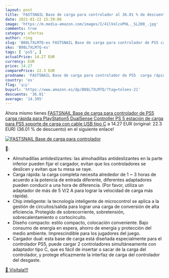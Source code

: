 ```yaml
---
layout: post
title: 'FASTSNAIL Base de carga para controlador al 36.01 % de descuento'
date: 2021-01-22 15:39:08
image: 'https://m.media-amazon.com/images/I/41lVolcoPHL._SL200_.jpg'
comments: true
category: ofertas
author: ring
slug: 'B08L7XLM7Q-es FASTSNAIL Base de carga para controlador de PS5 carga...'
sku: 'B08L7XLM7Q-es'
tags: [ 'ps5', ]
actualPrice: 14.27 EUR
currency: EUR
price: 14.27
comparePrice: 22.3 EUR
prodname: 'FASTSNAIL Base de carga para controlador de PS5  carga rápida para PlayStation5 DualSense Controller PS 5  estación de carga para PS5  soporte de carga con cable USB tipo C'
country: 'es'
flag: '🇪🇸'
buyurl: 'https://www.amazon.es/dp/B08L7XLM7Q/?tag=tolees-21'
descuento: '36.01'
average: '14.395'
---
```


Ahora mismo tienes [FASTSNAIL Base de carga para controlador de PS5  carga rápida para PlayStation5 DualSense Controller PS 5  estación de carga para PS5  soporte de carga con cable USB tipo C](https://www.amazon.es/dp/B08L7XLM7Q/?tag=tolees-21) a 14.27 EUR (original: 22.3 EUR) (36.01 %  de descuento) en el siguiente enlace!

[![FASTSNAIL Base de carga para controlador](https://m.media-amazon.com/images/I/41lVolcoPHL._SL200_.jpg)](https://www.amazon.es/dp/B08L7XLM7Q/?tag=tolees-21)

🔎:

- Almohadillas antideslizantes: las almohadillas antideslizantes en la parte inferior pueden fijar el cargador, evitan que los controladores se deslicen y evitan que tu mesa se raye.
- Carga rápida: la carga completa necesita alrededor de 1 ~ 3 horas de acuerdo a la potencia de entrada diferente, diferentes adaptadores pueden conducir a una hora de diferencia. (Por favor, utiliza un adaptador de más de 5 V/2 A para lograr la velocidad de carga más rápida).
- Chip inteligente: la tecnología inteligente de microcontrol se aplica a la gestión de circuitos/salida para lograr una carga de conversión de alta eficiencia. Protegido de sobrecorriente, sobretensión, sobrecalentamiento o cortocircuito.
- Diseño compacto: estilo compacto, colocación conveniente. Bajo consumo de energía en espera, ahorro de energía y protección del medio ambiente. Imprescindible para los jugadores del juego.
- Cargador dual: esta base de carga está diseñada especialmente para el controlador PS5, puede cargar 2 controladores simultáneamente con adaptador tipo C, que es fácil de insertar o sacar de la carga del controlador, y protege eficazmente la interfaz de carga del controlador del desgaste.

[🛒 Visítala!!!](https://www.amazon.es/dp/B08L7XLM7Q/?tag=tolees-21)
